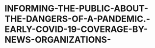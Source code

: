 # INFORMING-THE-PUBLIC-ABOUT-THE-DANGERS-OF-A-PANDEMIC.-EARLY-COVID-19-COVERAGE-BY-NEWS-ORGANIZATIONS-